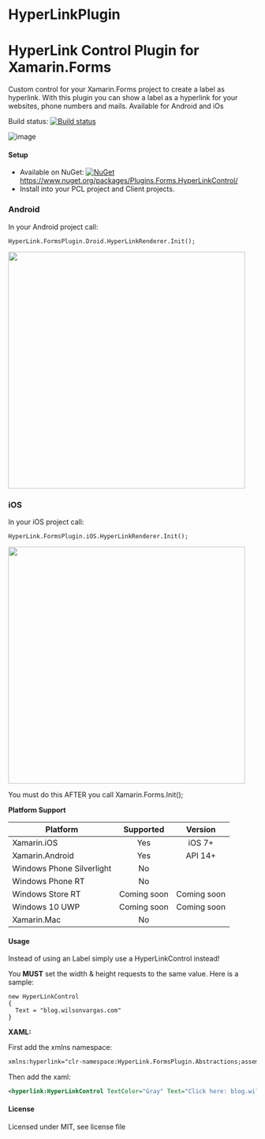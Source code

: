 # HyperLinkPlugin

# HyperLink Control Plugin for Xamarin.Forms

Custom control for your Xamarin.Forms project to create a label as hyperlink. With this plugin you can show a label as a hyperlink for your websites, phone numbers and mails. Available for Android and iOs

Build status: [![Build status](https://ci.appveyor.com/api/projects/status/jxgqs10kxj09vk5u?svg=true)](https://ci.appveyor.com/project/wilsonvargas/hyperlinkplugin)

![image](https://github.com/wilsonvargas/HyperLinkPlugin/blob/master/images/images/image.png)


#### Setup
* Available on NuGet: [![NuGet](https://img.shields.io/nuget/v/Plugins.Forms.HyperLinkControl.svg?label=NuGet)](https://www.nuget.org/packages/Plugins.Forms.HyperLinkControl/) https://www.nuget.org/packages/Plugins.Forms.HyperLinkControl/
* Install into your PCL project and Client projects.

### Android

In your Android project call:

```
HyperLink.FormsPlugin.Droid.HyperLinkRenderer.Init();
```

<img src="https://raw.githubusercontent.com/wilsonvargas/HyperLinkPlugin/master/images/images/android.png" 
data-canonical-src="https://raw.githubusercontent.com/wilsonvargas/HyperLinkPlugin/master/images/images/android.png"
 width="480" height="480" />

### iOS

In your iOS project call:

```
HyperLink.FormsPlugin.iOS.HyperLinkRenderer.Init();
```

<img src="https://raw.githubusercontent.com/wilsonvargas/HyperLinkPlugin/master/images/images/ios.png" 
data-canonical-src="https://raw.githubusercontent.com/wilsonvargas/HyperLinkPlugin/master/images/images/ios.png"
 width="480" height="480" />

You must do this AFTER you call Xamarin.Forms.Init();

**Platform Support**

|Platform|Supported|Version|
| ------------------- | :-----------: | :------------------: |
|Xamarin.iOS|Yes|iOS 7+|
|Xamarin.Android|Yes|API 14+|
|Windows Phone Silverlight|No|
|Windows Phone RT|No|
|Windows Store RT|Coming soon|Coming soon
|Windows 10 UWP|Coming soon|Coming soon
|Xamarin.Mac|No||

#### Usage
Instead of using an Label simply use a HyperLinkControl instead!

You **MUST** set the width & height requests to the same value. Here is a sample:
```
new HyperLinkControl
{
  Text = "blog.wilsonvargas.com"
}
```

**XAML:**

First add the xmlns namespace:
```xml
xmlns:hyperlink="clr-namespace:HyperLink.FormsPlugin.Abstractions;assembly=HyperLink.FormsPlugin.Abstractions"
```

Then add the xaml:

```xml
<hyperlink:HyperLinkControl TextColor="Gray" Text="Click here: blog.wilsonvargas.com&#x0a;Phone number: +65 9215 7231&#x0a;Email address: wilsonvargas_6@outlook.com"/>
```

#### License
Licensed under MIT, see license file

